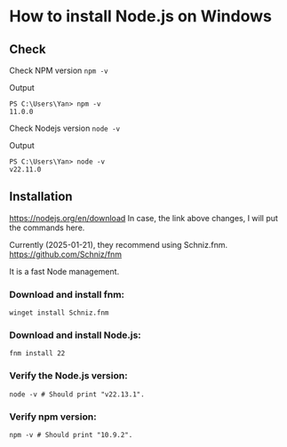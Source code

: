 # How to install Node.js on Windows

## Check
Check NPM version
`npm -v`

Output
```
PS C:\Users\Yan> npm -v
11.0.0
```

Check Nodejs version
`node -v`

Output
```
PS C:\Users\Yan> node -v
v22.11.0
```

## Installation
https://nodejs.org/en/download
In case, the link above changes, I will put the commands here.

Currently (2025-01-21), they recommend using Schniz.fnm. 
https://github.com/Schniz/fnm

It is a fast Node management.

### Download and install fnm:
```
winget install Schniz.fnm
```

### Download and install Node.js:
```
fnm install 22
```
### Verify the Node.js version:
```
node -v # Should print "v22.13.1".
```
### Verify npm version:
```
npm -v # Should print "10.9.2".
```
